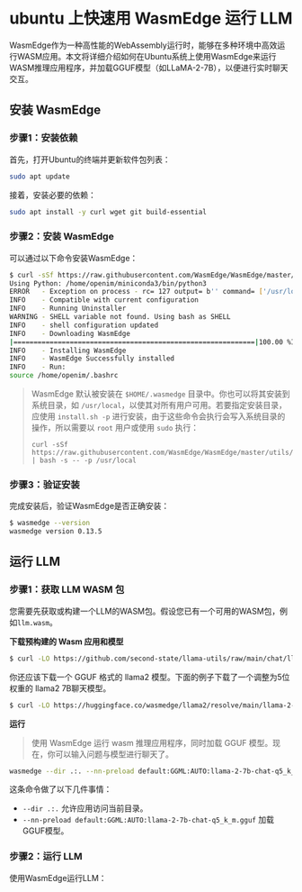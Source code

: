# ubuntu 上快速用 WasmEdge 运行 LLM

WasmEdge作为一种高性能的WebAssembly运行时，能够在多种环境中高效运行WASM应用。本文将详细介绍如何在Ubuntu系统上使用WasmEdge来运行WASM推理应用程序，并加载GGUF模型（如LLaMA-2-7B），以便进行实时聊天交互。



## 安装 WasmEdge

### 步骤1：安装依赖

首先，打开Ubuntu的终端并更新软件包列表：

```bash
sudo apt update
```

接着，安装必要的依赖：

```bash
sudo apt install -y curl wget git build-essential
```



### 步骤2：安装 WasmEdge

可以通过以下命令安装WasmEdge：

```bash
$ curl -sSf https://raw.githubusercontent.com/WasmEdge/WasmEdge/master/utils/install.sh | bash
Using Python: /home/openim/miniconda3/bin/python3 
ERROR   - Exception on process - rc= 127 output= b'' command= ['/usr/local/cuda/bin/nvcc --version 2>/dev/null']
INFO    - Compatible with current configuration
INFO    - Running Uninstaller
WARNING - SHELL variable not found. Using bash as SHELL
INFO    - shell configuration updated
INFO    - Downloading WasmEdge
|============================================================|100.00 %INFO    - Downloaded
INFO    - Installing WasmEdge
INFO    - WasmEdge Successfully installed
INFO    - Run:
source /home/openim/.bashrc
```

> WasmEdge 默认被安装在 `$HOME/.wasmedge` 目录中。你也可以将其安装到系统目录，如 `/usr/local`，以使其对所有用户可用。若要指定安装目录，应使用 `install.sh -p` 进行安装，由于这些命令会执行会写入系统目录的操作，所以需要以 `root` 用户或使用 `sudo` 执行：
>
> ```
> curl -sSf https://raw.githubusercontent.com/WasmEdge/WasmEdge/master/utils/install.sh | bash -s -- -p /usr/local
> ```



### 步骤3：验证安装

完成安装后，验证WasmEdge是否正确安装：

```bash
$ wasmedge --version
wasmedge version 0.13.5
```



## 运行 LLM

### 步骤1：获取 LLM WASM 包

您需要先获取或构建一个LLM的WASM包。假设您已有一个可用的WASM包，例如`llm.wasm`。

**下载预构建的 Wasm 应用和模型**

```bash
$ curl -LO https://github.com/second-state/llama-utils/raw/main/chat/llama-chat.wasm
```

你还应该下载一个 GGUF 格式的 llama2 模型。下面的例子下载了一个调整为5位权重的 llama2 7B聊天模型。

```bash
$ curl -LO https://huggingface.co/wasmedge/llama2/resolve/main/llama-2-7b-chat-q5_k_m.gguf
```

**运行**

> 使用 WasmEdge 运行 wasm 推理应用程序，同时加载 GGUF 模型。现在，你可以输入问题与模型进行聊天了。

```bash
wasmedge --dir .:. --nn-preload default:GGML:AUTO:llama-2-7b-chat-q5_k_m.gguf llama-chat.wasm
```

这条命令做了以下几件事情：

- `--dir .:.` 允许应用访问当前目录。
- `--nn-preload default:GGML:AUTO:llama-2-7b-chat-q5_k_m.gguf` 加载GGUF模型。



### 步骤2：运行 LLM

使用WasmEdge运行LLM：







